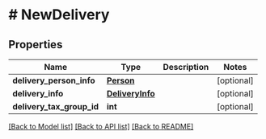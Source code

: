 # # NewDelivery

## Properties

Name | Type | Description | Notes
------------ | ------------- | ------------- | -------------
**delivery_person_info** | [**Person**](Person.md) |  | [optional] 
**delivery_info** | [**DeliveryInfo**](DeliveryInfo.md) |  | [optional] 
**delivery_tax_group_id** | **int** |  | [optional] 

[[Back to Model list]](../../README.md#documentation-for-models) [[Back to API list]](../../README.md#documentation-for-api-endpoints) [[Back to README]](../../README.md)


